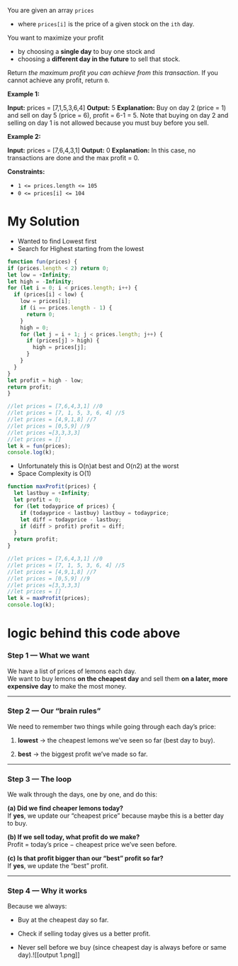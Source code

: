 You are given an array `prices` 
- where `prices[i]` is the price of a given stock on the `ith` day.

You want to maximize your profit 
- by choosing a **single day** to buy one stock and 
- choosing a **different day in the future** to sell that stock.

Return _the maximum profit you can achieve from this transaction_. If you cannot achieve any profit, return `0`.

**Example 1:**

**Input:** prices = [7,1,5,3,6,4]
**Output:** 5
**Explanation:** Buy on day 2 (price = 1) and sell on day 5 (price = 6), profit = 6-1 = 5.
Note that buying on day 2 and selling on day 1 is not allowed because you must buy before you sell.

**Example 2:**

**Input:** prices = [7,6,4,3,1]
**Output:** 0
**Explanation:** In this case, no transactions are done and the max profit = 0.

**Constraints:**

- `1 <= prices.length <= 105`
- `0 <= prices[i] <= 104`

# My Solution 
- Wanted to find Lowest first 
- Search for Highest starting from the lowest
```js
function fun(prices) {
if (prices.length < 2) return 0;
let low = +Infinity;
let high = -Infinity;
for (let i = 0; i < prices.length; i++) {
  if (prices[i] < low) {
    low = prices[i];
    if (i == prices.length - 1) {
      return 0;
    }
    high = 0;
    for (let j = i + 1; j < prices.length; j++) {
      if (prices[j] > high) {
        high = prices[j];
      }
    }
  }
}
let profit = high - low;
return profit;
}

//let prices = [7,6,4,3,1] //0
//let prices = [7, 1, 5, 3, 6, 4] //5
//let prices = [4,9,1,8] //7
//let prices = [0,5,9] //9
//let prices =[3,3,3,3]
//let prices = []
let k = fun(prices);
console.log(k);

```
- Unfortunately this is O(n)at best and O(n2) at the worst
- Space Complexity is O(1)

```js 
function maxProfit(prices) {
  let lastbuy = +Infinity;
  let profit = 0;
  for (let todayprice of prices) {
    if (todayprice < lastbuy) lastbuy = todayprice;
    let diff = todayprice - lastbuy;
    if (diff > profit) profit = diff;
  }
  return profit;
}

//let prices = [7,6,4,3,1] //0
//let prices = [7, 1, 5, 3, 6, 4] //5
//let prices = [4,9,1,8] //7
//let prices = [0,5,9] //9
//let prices =[3,3,3,3]
//let prices = []
let k = maxProfit(prices);
console.log(k);
```

# logic behind this code above
### Step 1 — What we want
We have a list of prices of lemons each day.  
We want to buy lemons **on the cheapest day** and sell them **on a later, more expensive day** to make the most money.

---
### Step 2 — Our “brain rules”
We need to remember two things while going through each day’s price:

1. **lowest** → the cheapest lemons we’ve seen so far (best day to buy).
    
2. **best** → the biggest profit we’ve made so far.

---
### Step 3 — The loop
We walk through the days, one by one, and do this:

**(a) Did we find cheaper lemons today?**  
If **yes**, we update our “cheapest price” because maybe this is a better day to buy.

**(b) If we sell today, what profit do we make?**  
Profit = today’s price − cheapest price we’ve seen before.

**(c) Is that profit bigger than our “best” profit so far?**  
If **yes**, we update the “best” profit.

---
### Step 4 — Why it works
Because we always:
- Buy at the cheapest day so far.
    
- Check if selling today gives us a better profit.
    
- Never sell before we buy (since cheapest day is always before or same day).![[output 1.png]]
